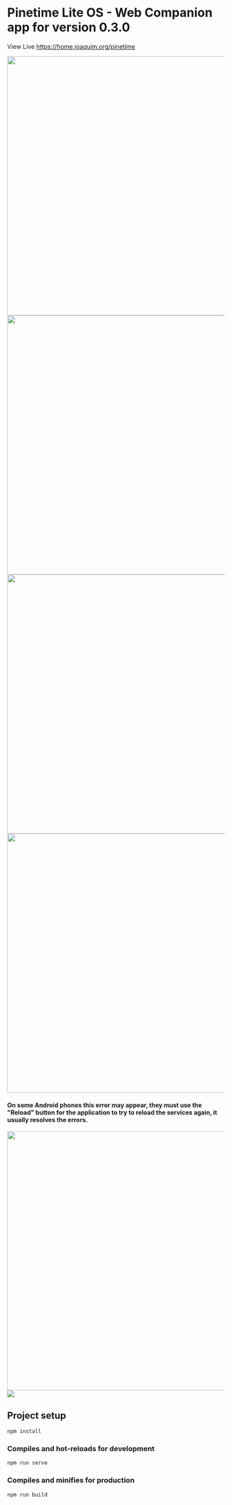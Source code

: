 # Pinetime Lite OS - Web Companion app for version 0.3.0

View Live https://home.joaquim.org/pinetime

<img src="docs/img_3.jpg" height="600" /> <img src="docs/img_2.jpg" height="600" /> <img src="docs/img_1.jpg" height="600" /> <img src="docs/img_5.jpg" height="600" />

#### On some Android phones this error may appear, they must use the "Reload" button for the application to try to reload the services again, it usually resolves the errors.
<img src="docs/img_6_error.jpg" height="600" />


<img src="docs/desktop.jpg"/>

## Project setup
```
npm install
```
### Compiles and hot-reloads for development
```
npm run serve
```
### Compiles and minifies for production
```
npm run build
```
